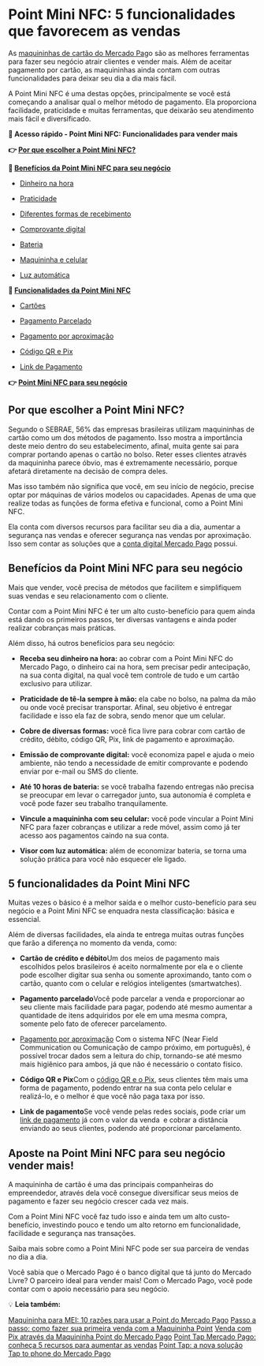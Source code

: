# Point Mini NFC: 5 funcionalidades que favorecem as vendas

As [maquininhas de cartão do Mercado Pag](https://conteudo.mercadopago.com.br/passo-a-passo-como-fazer-sua-primeira-venda-com-a-maquininha-point)o são as melhores ferramentas para fazer seu negócio atrair clientes e vender mais. Além de aceitar pagamento por cartão, as maquininhas ainda contam com outras funcionalidades para deixar seu dia a dia mais fácil.

A Point Mini NFC é uma destas opções, principalmente se você está começando a analisar qual o melhor método de pagamento. Ela proporciona facilidade, praticidade e muitas ferramentas, que deixarão seu atendimento mais fácil e diversificado.

**💙 Acesso rápido - Point Mini NFC: Funcionalidades para vender mais**

**👉 [Por que escolher a Point Mini NFC?](#um)**

**💙 [Benefícios da Point Mini NFC para seu negócio](#dois)**

- [Dinheiro na hora](#tres)

- [Praticidade](#quatro)

- [Diferentes formas de recebimento](#cinco)

- [Comprovante digital](#seis)

- [Bateria](#sete)

- [Maquininha e celular](#oito)

- [Luz automática](#nove)

**💙 [Funcionalidades da Point Mini NFC](#dez)**

- [Cartões](#onze)

- [Pagamento Parcelado](#doze)

- [Pagamento por aproximação](#treze)

- [Código QR e Pix](#quatorze)

- [Link de Pagamento](#quinze)

**👉 [Point Mini NFC para seu negócio](#desesseis)**

[](#)

## Por que escolher a Point Mini NFC?

Segundo o SEBRAE, 56% das empresas brasileiras utilizam maquininhas de cartão como um dos métodos de pagamento. Isso mostra a importância deste meio dentro do seu estabelecimento, afinal, muita gente sai para comprar portando apenas o cartão no bolso. Reter esses clientes através da maquininha parece óbvio, mas é extremamente necessário, porque afetará diretamente na decisão de compra deles.

Mas isso também não significa que você, em seu início de negócio, precise optar por máquinas de vários modelos ou capacidades. Apenas de uma que realize todas as funções de forma efetiva e funcional, como a Point Mini NFC.

Ela conta com diversos recursos para facilitar seu dia a dia, aumentar a segurança nas vendas e oferecer segurança nas vendas por aproximação. Isso sem contar as soluções que a [conta digital Mercado Pago](https://conteudo.mercadopago.com.br/qual-a-diferenca-entre-conta-digital-e-a-conta-mercado-pago) possui.

[](#)
## Benefícios da Point Mini NFC para seu negócio

Mais que vender, você precisa de métodos que facilitem e simplifiquem suas vendas e seu relacionamento com o cliente.

Contar com a Point Mini NFC é ter um alto custo-benefício para quem ainda está dando os primeiros passos, ter diversas vantagens e ainda poder realizar cobranças mais práticas.

Além disso, há outros benefícios para seu negócio:

[](#)

- **Receba seu dinheiro na hora:** ao cobrar com a Point Mini NFC do Mercado Pago, o dinheiro cai na hora, sem precisar pedir antecipação, na sua conta digital, na qual você tem controle de tudo e um cartão exclusivo para utilizar.

- [](#)**Praticidade de tê-la sempre à mão:** ela cabe no bolso, na palma da mão ou onde você precisar transportar. Afinal, seu objetivo é entregar facilidade e isso ela faz de sobra, sendo menor que um celular. 

- [](#)**Cobre de diversas formas:** você fica livre para cobrar com cartão de crédito, débito, código QR, Pix, link de pagamento e aproximação.

- [](#)**Emissão de comprovante digital:** você economiza papel e ajuda o meio ambiente, não tendo a necessidade de emitir comprovante e podendo enviar por e-mail ou SMS do cliente.

- [](#)**Até 10 horas de bateria:** se você trabalha fazendo entregas não precisa se preocupar em levar o carregador junto, sua autonomia é completa e você pode fazer seu trabalho tranquilamente.

- [](#)**Vincule a maquininha com seu celular:** você pode vincular a Point Mini NFC para fazer cobranças e utilizar a rede móvel, assim como já ter acesso aos pagamentos caindo na sua conta.

- [](#)**Visor com luz automática:** além de economizar bateria, se torna uma solução prática para você não esquecer ele ligado.

[](#)
## 5 funcionalidades da Point Mini NFC

Muitas vezes o básico é a melhor saída e o melhor custo-benefício para seu negócio e a Point Mini NFC se enquadra nesta classificação: básica e essencial.

Além de diversas facilidades, ela ainda te entrega muitas outras funções que farão a diferença no momento da venda, como:

[](#)

- **Cartão de crédito e débito**Um dos meios de pagamento mais escolhidos pelos brasileiros é aceito normalmente por ela e o cliente pode escolher digitar sua senha ou somente aproximando, tanto com o cartão, quanto com o celular e relógios inteligentes (smartwatches).

- [](#)**Pagamento parcelado**Você pode parcelar a venda e proporcionar ao seu cliente mais facilidade para pagar, podendo até mesmo aumentar a quantidade de itens adquiridos por ele em uma mesma compra, somente pelo fato de oferecer parcelamento.

- [](#)[Pagamento por aproximação](https://meubolso.mercadopago.com.br/pagamento-por-aproximacao)
Com o sistema NFC (Near Field Communication ou Comunicação de campo próximo, em português), é possível trocar dados sem a leitura do chip, tornando-se até mesmo mais higiênico para ambos, já que não é necessário o contato físico.

- [](#)**Código QR e Pix**Com o [código QR e o Pix](https://conteudo.mercadopago.com.br/kit-codigo-qr-e-pix-mercado-pago), seus clientes têm mais uma forma de pagamento, podendo entrar na sua conta pelo celular e realizá-lo, e o melhor é que você não paga taxa por isso.

- [](#)**Link de pagamento**Se você vende pelas redes sociais, pode criar um [link de pagamento](https://conteudo.mercadopago.com.br/8-razoes-para-vender-com-o-link-de-pagamento-do-mercado-pago) já com o valor da venda  e cobrar a distância enviando ao seus clientes, podendo até proporcionar parcelamento.

[](#)
## Aposte na Point Mini NFC para seu negócio vender mais!

A maquininha de cartão é uma das principais companheiras do empreendedor, através dela você consegue diversificar seus meios de pagamento e fazer seu negócio crescer cada vez mais.

Com a Point Mini NFC você faz tudo isso e ainda tem um alto custo-benefício, investindo pouco e tendo um alto retorno em funcionalidade, facilidade e segurança nas transações.

Saiba mais sobre como a Point Mini NFC pode ser sua parceira de vendas no dia a dia.

Você sabia que o Mercado Pago é o banco digital que tá junto do Mercado Livre? O parceiro ideal para vender mais! Com o Mercado Pago, você pode contar com o apoio necessário para seu negócio.

💡 **Leia também:**

[Maquininha para MEI: 10 razões para usar a Point do Mercado Pago](https://meubolso.mercadopago.com.br/maquininha-para-mei-10-razoes-para-usar-a-point-do-mercado-pago)
[Passo a passo: como fazer sua primeira venda com a Maquininha Point](https://meubolso.mercadopago.com.br/passo-a-passo-como-fazer-sua-primeira-venda-com-a-maquininha-point)
[Venda com Pix através da Maquininha Point do Mercado Pago](https://meubolso.mercadopago.com.br/venda-com-pix-atraves-da-maquininha-do-mercado-pago)
[Point Tap Mercado Pago: conheça 5 recursos para aumentar as vendas](https://meubolso.mercadopago.com.br/recursos-point-tap-para-aumentar-as-vendas)
[Point Tap: a nova solução Tap to phone do Mercado Pago](https://meubolso.mercadopago.com.br/point-tap-a-nova-solucao-tap-to-phone-do-mercado-pago)
